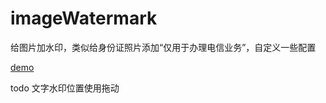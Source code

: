 # imageWatermark

给图片加水印，类似给身份证照片添加“仅用于办理电信业务”，自定义一些配置

<a href="https://blog.pdwjun.com/watermark/">demo</a>

todo 文字水印位置使用拖动
